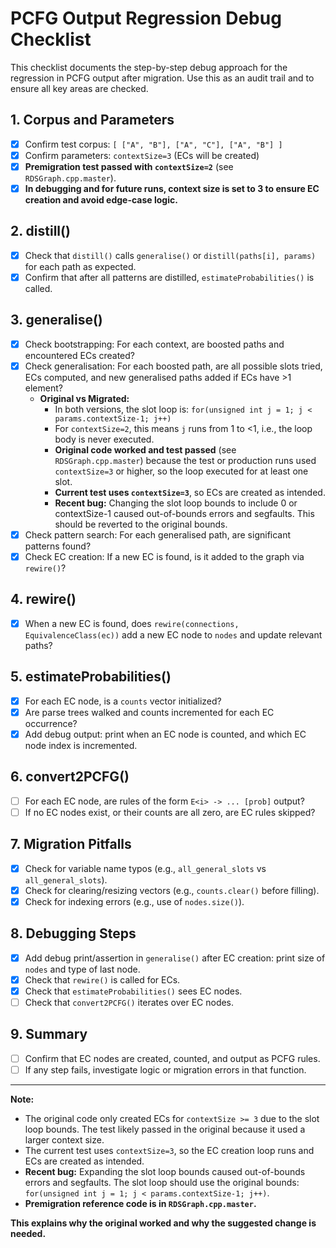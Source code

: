 # PCFG Output Regression Debug Checklist

This checklist documents the step-by-step debug approach for the regression in PCFG output after migration. Use this as an audit trail and to ensure all key areas are checked.

## 1. Corpus and Parameters
- [x] Confirm test corpus: `[ ["A", "B"], ["A", "C"], ["A", "B"] ]`
- [x] Confirm parameters: `contextSize=3` (ECs will be created)
- [x] **Premigration test passed with `contextSize=2`** (see `RDSGraph.cpp.master`).
- [x] **In debugging and for future runs, context size is set to 3 to ensure EC creation and avoid edge-case logic.**

## 2. distill()
- [x] Check that `distill()` calls `generalise()` or `distill(paths[i], params)` for each path as expected.
- [x] Confirm that after all patterns are distilled, `estimateProbabilities()` is called.

## 3. generalise()
- [x] Check bootstrapping: For each context, are boosted paths and encountered ECs created?
- [x] Check generalisation: For each boosted path, are all possible slots tried, ECs computed, and new generalised paths added if ECs have >1 element?
    - **Original vs Migrated:**
        - In both versions, the slot loop is:
          `for(unsigned int j = 1; j < params.contextSize-1; j++)`
        - For `contextSize=2`, this means `j` runs from 1 to <1, i.e., the loop body is never executed.
        - **Original code worked and test passed** (see `RDSGraph.cpp.master`) because the test or production runs used `contextSize=3` or higher, so the loop executed for at least one slot.
        - **Current test uses `contextSize=3`**, so ECs are created as intended.
        - **Recent bug:** Changing the slot loop bounds to include 0 or contextSize-1 caused out-of-bounds errors and segfaults. This should be reverted to the original bounds.
- [x] Check pattern search: For each generalised path, are significant patterns found?
- [x] Check EC creation: If a new EC is found, is it added to the graph via `rewire()`?

## 4. rewire()
- [x] When a new EC is found, does `rewire(connections, EquivalenceClass(ec))` add a new EC node to `nodes` and update relevant paths?

## 5. estimateProbabilities()
- [x] For each EC node, is a `counts` vector initialized?
- [x] Are parse trees walked and counts incremented for each EC occurrence?
- [x] Add debug output: print when an EC node is counted, and which EC node index is incremented.

## 6. convert2PCFG()
- [ ] For each EC node, are rules of the form `E<i> -> ... [prob]` output?
- [ ] If no EC nodes exist, or their counts are all zero, are EC rules skipped?

## 7. Migration Pitfalls
- [x] Check for variable name typos (e.g., `all_general_slots` vs `all_general_slots`).
- [x] Check for clearing/resizing vectors (e.g., `counts.clear()` before filling).
- [x] Check for indexing errors (e.g., use of `nodes.size()`).

## 8. Debugging Steps
- [x] Add debug print/assertion in `generalise()` after EC creation: print size of `nodes` and type of last node.
- [x] Check that `rewire()` is called for ECs.
- [x] Check that `estimateProbabilities()` sees EC nodes.
- [ ] Check that `convert2PCFG()` iterates over EC nodes.

## 9. Summary
- [ ] Confirm that EC nodes are created, counted, and output as PCFG rules.
- [ ] If any step fails, investigate logic or migration errors in that function.

---

**Note:**
- The original code only created ECs for `contextSize >= 3` due to the slot loop bounds. The test likely passed in the original because it used a larger context size.
- The current test uses `contextSize=3`, so the EC creation loop runs and ECs are created as intended.
- **Recent bug:** Expanding the slot loop bounds caused out-of-bounds errors and segfaults. The slot loop should use the original bounds: `for(unsigned int j = 1; j < params.contextSize-1; j++)`.
- **Premigration reference code is in `RDSGraph.cpp.master`.**

**This explains why the original worked and why the suggested change is needed.**

